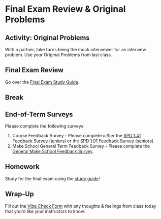 # Final Exam Review & Original Problems

## Activity: Original Problems

With a partner, take turns being the mock interviewer for an interview problem. Use your Original Problems from last class.

## Final Exam Review

Go over the [Final Exam Study Guide](https://docs.google.com/document/d/1Y7q9TdUgX_YCjxbTFzcJUZlCd83yN3ALPUqaaw3hoPw/edit#).

## Break

## End-of-Term Surveys

Please complete the following surveys:

1. Course Feedback Survey - Please complete _either_ the [SPD 1.41 Feedback Survey (juniors)](https://docs.google.com/forms/u/1/d/1tuAK6B3AH8lxAp-ejxgguaKtwcJASJz_WixCFAsICOc/edit?usp=drive_web) or the [SPD 1.01 Feedback Survey (seniors)](https://drive.google.com/open?id=1Boq-7TTKQV3hnbKPlTngcFuhc8hJsh5Q3C3pOdwMDiE).
1. Make School General Term Feedback Survey - Please complete the [General Make School Feedback Survey](https://make.sc/general_t4_survey).

## Homework

Study for the final exam using the [study guide](https://docs.google.com/document/d/1Y7q9TdUgX_YCjxbTFzcJUZlCd83yN3ALPUqaaw3hoPw/edit#)!

## Wrap-Up

Fill out the [Vibe Check Form](https://forms.gle/3tCpS457XudkypmSA) with any thoughts & feelings from class today that you'd like your instructors to know.